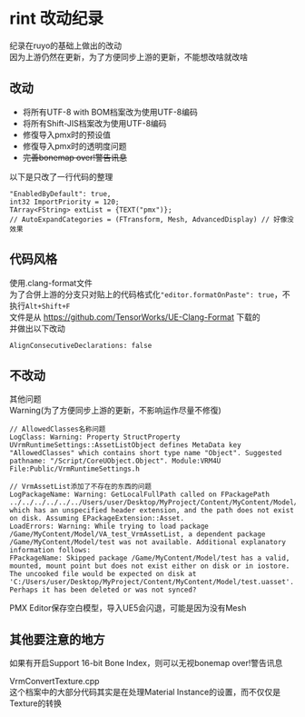# rint 改动纪录  
纪录在ruyo的基础上做出的改动  
因为上游仍然在更新，为了方便同步上游的更新，不能想改啥就改啥  

## 改动  
- 将所有UTF-8 with BOM档案改为使用UTF-8编码  
- 将所有Shift-JIS档案改为使用UTF-8编码  
- 修復导入pmx时的预设值  
- 修復导入pmx时的透明度问题  
- ~~完善bonemap over!警告讯息~~  

以下是只改了一行代码的整理  
```
"EnabledByDefault": true,
int32 ImportPriority = 120;
TArray<FString> extList = {TEXT("pmx")};
// AutoExpandCategories = (FTransform, Mesh, AdvancedDisplay) // 好像没效果
```

## 代码风格  
使用.clang-format文件  
为了合併上游的分支只对贴上的代码格式化`"editor.formatOnPaste": true`，不执行`Alt+Shift+F`  
文件是从 https://github.com/TensorWorks/UE-Clang-Format 下载的  
并做出以下改动  
```
AlignConsecutiveDeclarations: false
```

## 不改动  
其他问题  
Warning(为了方便同步上游的更新，不影响运作尽量不修復)  
```
// AllowedClasses名称问题
LogClass: Warning: Property StructProperty UVrmRuntimeSettings::AssetListObject defines MetaData key "AllowedClasses" which contains short type name "Object". Suggested pathname: "/Script/CoreUObject.Object". Module:VRM4U File:Public/VrmRuntimeSettings.h

// VrmAssetList添加了不存在的东西的问题
LogPackageName: Warning: GetLocalFullPath called on FPackagePath ../../../../../../Users/user/Desktop/MyProject/Content/MyContent/Model/test which has an unspecified header extension, and the path does not exist on disk. Assuming EPackageExtension::Asset.
LoadErrors: Warning: While trying to load package /Game/MyContent/Model/VA_test_VrmAssetList, a dependent package /Game/MyContent/Model/test was not available. Additional explanatory information follows:
FPackageName: Skipped package /Game/MyContent/Model/test has a valid, mounted, mount point but does not exist either on disk or in iostore. The uncooked file would be expected on disk at 'C:/Users/user/Desktop/MyProject/Content/MyContent/Model/test.uasset'. Perhaps it has been deleted or was not synced?
```
PMX Editor保存空白模型，导入UE5会闪退，可能是因为没有Mesh  

## 其他要注意的地方  
如果有开启Support 16-bit Bone Index，则可以无视bonemap over!警告讯息  

VrmConvertTexture.cpp  
这个档案中的大部分代码其实是在处理Material Instance的设置，而不仅仅是Texture的转换  
